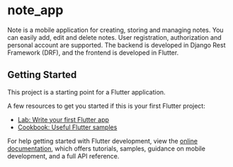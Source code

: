 # note_app

Note is a mobile application for creating, storing and managing notes. You can easily add, edit and delete notes. User registration, authorization and personal account are supported. The backend is developed in Django Rest Framework (DRF), and the frontend is developed in Flutter.

## Getting Started

This project is a starting point for a Flutter application.

A few resources to get you started if this is your first Flutter project:

- [Lab: Write your first Flutter app](https://docs.flutter.dev/get-started/codelab)
- [Cookbook: Useful Flutter samples](https://docs.flutter.dev/cookbook)

For help getting started with Flutter development, view the
[online documentation](https://docs.flutter.dev/), which offers tutorials,
samples, guidance on mobile development, and a full API reference.
